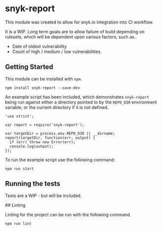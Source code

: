 # snyk-report

This module was created to allow for snyk.io integration into CI workflow.

It is a WIP. Long term goals are to allow failure of build depending on rulesets, which will be dependent upon various factors, such as..

* Date of oldest vulnerability
* Count of high / medium / low vulnerabilities

## Getting Started

This module can be installed with `npm`.

    npm install snyk-report --save-dev

An example script has been included, which demonstrates `snyk-report` being run against either a directory pointed to by the `REPO_DIR` environment variable, or the current directory if it is not defined.

    'use strict';

    var report = require('snyk-report');

    var targetDir = process.env.REPO_DIR || __dirname;
    report(targetDir, function(err, output) {
      if (err) throw new Error(err);
      console.log(output);
    });

To run the example script use the following command:

    npm run start

## Running the tests

Tests are a WIP - but will be included.

## Linting

Linting for the project can be run with the following command.

    npm run lint
